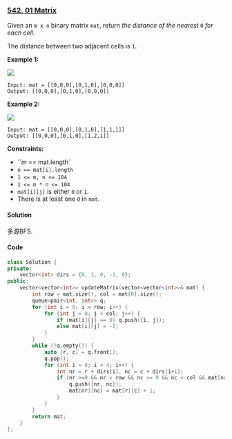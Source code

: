### [542. 01 Matrix](https://leetcode.com/problems/01-matrix/)

Given an `m x n` binary matrix `mat`, return *the distance of the nearest* `0` *for each cell*.

The distance between two adjacent cells is `1`.

**Example 1:**

![](https://assets.leetcode.com/uploads/2021/04/24/01-1-grid.jpg)

```
Input: mat = [[0,0,0],[0,1,0],[0,0,0]]
Output: [[0,0,0],[0,1,0],[0,0,0]] 
```

**Example 2:**

![](https://assets.leetcode.com/uploads/2021/04/24/01-2-grid.jpg)

```
Input: mat = [[0,0,0],[0,1,0],[1,1,1]]
Output: [[0,0,0],[0,1,0],[1,2,1]]
```



**Constraints:**

- ``m == mat.length`
- `n == mat[i].length`
- `1 <= m, n <= 104`
- `1 <= m * n <= 104`
- `mat[i][j]` is either `0` or `1`.
- There is at least one `0` in `mat`.

#### Solution

多源BFS.

#### Code

```cpp
class Solution {
private:
    vector<int> dirs = {0, 1, 0, -1, 0};
public:
    vector<vector<int>> updateMatrix(vector<vector<int>>& mat) {
        int row = mat.size(), col = mat[0].size();
        queue<pair<int, int>> q;
        for (int i = 0; i < row; i++) {
            for (int j = 0; j < col; j++) {
                if (mat[i][j] == 0) q.push({i, j});
                else mat[i][j] = -1;
            }
        }
        while (!q.empty()) {
            auto [r, c] = q.front();
            q.pop();
            for (int i = 0; i < 4; i++) {
                int nr = r + dirs[i], nc = c + dirs[i+1];
                if (nr >=0 && nr < row && nc >= 0 && nc < col && mat[nr][nc] == -1) {
                    q.push({nr, nc});
                    mat[nr][nc] = mat[r][c] + 1;
                }
            }
        }
        return mat;
    }
};
```
